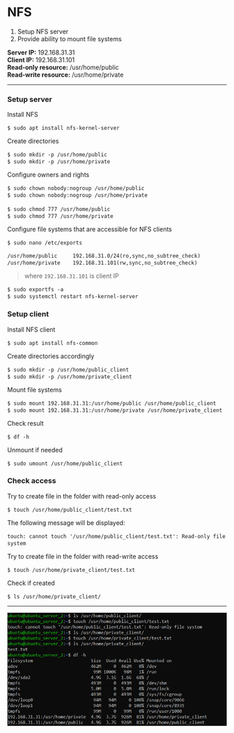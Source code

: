 # NFS
1. Setup NFS server
2. Provide ability to mount file systems

**Server IP:** 192.168.31.31  
**Client IP:** 192.168.31.101  
**Read-only resource:** /usr/home/public  
**Read-write resource:** /usr/home/private  

--- 
### Setup server   
Install NFS  
```shell script
$ sudo apt install nfs-kernel-server
```

Create directories  
```shell script
$ sudo mkdir -p /usr/home/public
$ sudo mkdir -p /usr/home/private
```

Configure owners and rights
```shell script
$ sudo chown nobody:nogroup /usr/home/public
$ sudo chown nobody:nogroup /usr/home/private

$ sudo chmod 777 /usr/home/public
$ sudo chmod 777 /usr/home/private
```

Configure file systems that are accessible for NFS clients
```shell script
$ sudo nano /etc/exports
```
```text
/usr/home/public     192.168.31.0/24(ro,sync,no_subtree_check)
/usr/home/private    192.168.31.101(rw,sync,no_subtree_check)
```
> where `192.168.31.101` is client IP

```shell script
$ sudo exportfs -a
$ sudo systemctl restart nfs-kernel-server
```

### Setup client 
Install NFS client
```shell script
$ sudo apt install nfs-common
```

Create directories accordingly
```shell script
$ sudo mkdir -p /usr/home/public_client
$ sudo mkdir -p /usr/home/private_client
```

Mount file systems
```shell script
$ sudo mount 192.168.31.31:/usr/home/public /usr/home/public_client
$ sudo mount 192.168.31.31:/usr/home/private /usr/home/private_client
```
Check result
```shell script
$ df -h
```
Unmount if needed
```shell script
$ sudo umount /usr/home/public_client
```

### Check access

Try to create file in the folder with read-only access
```shell script
$ touch /usr/home/public_client/test.txt
```
The following message will be displayed:  
```text
touch: cannot touch '/usr/home/public_client/test.txt': Read-only file system
```
Try to create file in the folder with read-write access
```shell script
$ touch /usr/home/private_client/test.txt
```
Check if created
```shell script
$ ls /usr/home/private_client/
```
--- 
![Results](/imgs/lab5.png)
